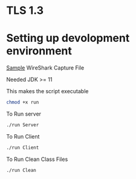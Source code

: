 # TLS 1.3

# Setting up devolopment environment 

[Sample](https://github.com/wireshark/wireshark/raw/master/test/captures/tls13-rfc8446.pcap) WireShark Capture File

Needed JDK >= 11

This makes the script executable
```sh
chmod +x run
```

To Run server
```sh
./run Server
```

To Run Client
```sh
./run Client
```

To Run Clean Class Files
```sh
./run Clean
```
